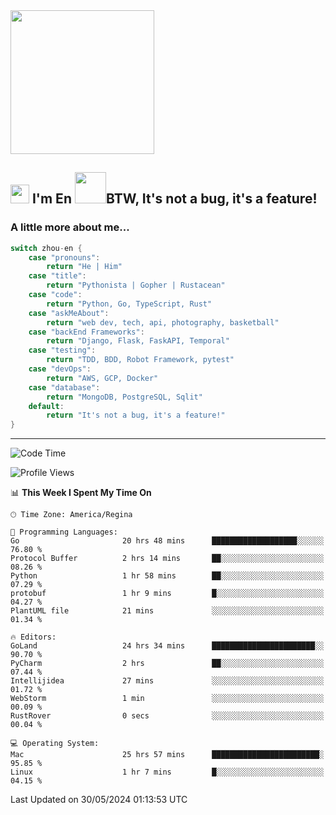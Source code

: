 <img align='center' src="https://media.giphy.com/media/GP1TJJSV4Ys1r64q2A/giphy.gif" width="230">

<h2><img src="https://emojis.slackmojis.com/emojis/images/1531849430/4246/blob-sunglasses.gif?1531849430" width="30"/> I'm En <img src="https://media.giphy.com/media/12oufCB0MyZ1Go/giphy.gif" width="50">BTW, It's not a bug, it's a feature!</h2>


<!-- <img align='right' src="https://media.giphy.com/media/M9gbBd9nbDrOTu1Mqx/giphy.gif" width="230"> -->


### A little more about me... 
<!--
```javascript
const zhou-en = {
    pronouns: "He" | "Him",
    title: "Pythonista" | "Gopher" | "Rustacean",
    code: ["Python", "Go", "Rust", "TypeScript"],
    askMeAbout: ["web dev", "tech", "app dev", "photography"],
    technologies: {
        backEnd: {
            python: ["Django", "Flask", "FaskAPI"],
            go: []
        },
        scraping: ["selenium", "scrapy", "spider"],
        testing: ["Robot Framework"],
        devOps: ["AWS", "Docker", "GCP", "Nginx"],
        databases: ["mongo", "postgresql", "sqlite"],
        misc: ["Firebase", "Heroku"]
    },
    architecture: ["Event Driven Architecture", "Microservices"],
    currentFocus: ["Temporal", "Rust"],
    funFact: "It's not a bug, it's a feature!"
};
```
  -->

```go
switch zhou-en {
    case "pronouns":
        return "He | Him"
    case "title":
        return "Pythonista | Gopher | Rustacean"
    case "code":
        return "Python, Go, TypeScript, Rust"
    case "askMeAbout":
        return "web dev, tech, api, photography, basketball"
    case "backEnd Frameworks":
        return "Django, Flask, FaskAPI, Temporal"
    case "testing":
        return "TDD, BDD, Robot Framework, pytest"
    case "devOps":
        return "AWS, GCP, Docker"
    case "database":
        return "MongoDB, PostgreSQL, Sqlit"
    default:
        return "It's not a bug, it's a feature!"
}
```




---
<!--START_SECTION:waka-->
![Code Time](http://img.shields.io/badge/Code%20Time-1%2C447%20hrs%2026%20mins-blue)

![Profile Views](http://img.shields.io/badge/Profile%20Views-0-blue)

📊 **This Week I Spent My Time On** 

```text
🕑︎ Time Zone: America/Regina

💬 Programming Languages: 
Go                       20 hrs 48 mins      ███████████████████░░░░░░   76.80 % 
Protocol Buffer          2 hrs 14 mins       ██░░░░░░░░░░░░░░░░░░░░░░░   08.26 % 
Python                   1 hr 58 mins        ██░░░░░░░░░░░░░░░░░░░░░░░   07.29 % 
protobuf                 1 hr 9 mins         █░░░░░░░░░░░░░░░░░░░░░░░░   04.27 % 
PlantUML file            21 mins             ░░░░░░░░░░░░░░░░░░░░░░░░░   01.34 % 

🔥 Editors: 
GoLand                   24 hrs 34 mins      ███████████████████████░░   90.70 % 
PyCharm                  2 hrs               ██░░░░░░░░░░░░░░░░░░░░░░░   07.44 % 
Intellijidea             27 mins             ░░░░░░░░░░░░░░░░░░░░░░░░░   01.72 % 
WebStorm                 1 min               ░░░░░░░░░░░░░░░░░░░░░░░░░   00.09 % 
RustRover                0 secs              ░░░░░░░░░░░░░░░░░░░░░░░░░   00.04 % 

💻 Operating System: 
Mac                      25 hrs 57 mins      ████████████████████████░   95.85 % 
Linux                    1 hr 7 mins         █░░░░░░░░░░░░░░░░░░░░░░░░   04.15 % 
```


 Last Updated on 30/05/2024 01:13:53 UTC
<!--END_SECTION:waka-->
